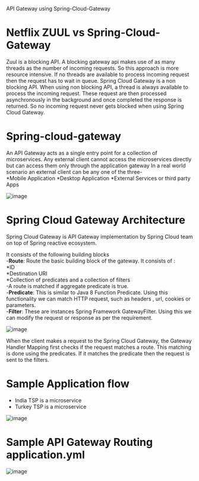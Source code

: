 
API Gateway using Spring-Cloud-Gateway

# Netflix ZUUL vs Spring-Cloud-Gateway
Zuul is a blocking API. A blocking gateway api makes use of as many threads as the number of incoming requests. 
So this approach is more resource intensive. If no threads are available to process incoming request then the request has to wait in queue.
Spring Cloud Gateway is a non blocking API. When using non blocking API, a thread is always available to process the incoming request. These request are then processed asynchronously in the background 
and once completed the response is returned. So no incoming request never gets blocked when using Spring Cloud Gateway.

# Spring-cloud-gateway
An API Gateway acts as a single entry point for a collection of microservices. Any external client cannot access the microservices directly but can access them only through the application gateway
In a real world scenario an external client can be any one of the three-<br>
     *Mobile Application
     *Desktop Application
     *External Services or third party Apps

![image](https://user-images.githubusercontent.com/26468158/81772798-651e6d00-94ac-11ea-809c-2f9904a7ac84.png)

# Spring Cloud Gateway Architecture

Spring Cloud Gateway is API Gateway implementation by Spring Cloud team on top of Spring reactive ecosystem. 

It consists of the following building blocks <br>
-<b>Route</b>: Route the basic building block of the gateway. It consists of :<br>
      *ID <br>
      *Destination URI <br>
      *Collection of predicates and a collection of filters <br>
-A route is matched if aggregate predicate is true.<br>
-<b>Predicate</b>: This is similar to Java 8 Function Predicate. Using this functionality we can match HTTP request, such as headers , url, cookies or parameters.<br>
-<b>Filter</b>: These are instances Spring Framework GatewayFilter. Using this we can modify the request or response as per the requirement.<br>

![image](https://user-images.githubusercontent.com/26468158/81773405-cb57bf80-94ad-11ea-9215-a5eb269749d3.png)

When the client makes a request to the Spring Cloud Gateway, the Gateway Handler Mapping first checks if the request matches a route. 
This matching is done using the predicates. 
If it matches the predicate then the request is sent to the filters.

# Sample Application flow

* India TSP is a microservice
* Turkey TSP is a microservice

![image](https://user-images.githubusercontent.com/26468158/81775343-4f13ab00-94b2-11ea-9a48-134e66aead8b.png)

# Sample API Gateway Routing application.yml

![image](https://user-images.githubusercontent.com/26468158/81774218-aa906980-94af-11ea-8e73-17567476e3ed.png)

